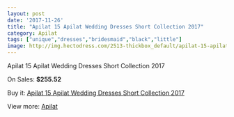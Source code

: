 ```yaml
---
layout: post
date: '2017-11-26'
title: "Apilat 15 Apilat Wedding Dresses Short Collection 2017"
category: Apilat
tags: ["unique","dresses","bridesmaid","black","little"]
image: http://img.hectodress.com/2513-thickbox_default/apilat-15-apilat-wedding-dresses-short-collection-2013.jpg
---
```

Apilat 15 Apilat Wedding Dresses Short Collection 2017

On Sales: **$255.52**
<a href="https://www.hectodress.com/apilat/1444-apilat-15-apilat-wedding-dresses-short-collection-2013.html"><amp-img layout="responsive" width="600" height="600" src="//img.hectodress.com/2513-thickbox_default/apilat-15-apilat-wedding-dresses-short-collection-2013.jpg" alt="Apilat 15 Apilat Wedding Dresses Short Collection 2017 0" /></a>

Buy it: [Apilat 15 Apilat Wedding Dresses Short Collection 2017](https://www.hectodress.com/apilat/1444-apilat-15-apilat-wedding-dresses-short-collection-2013.html "Apilat 15 Apilat Wedding Dresses Short Collection 2017")

View more: [Apilat](https://www.hectodress.com/20-apilat "Apilat")